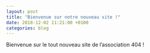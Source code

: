 ```yaml
---
layout: post
title: "Bienvenue sur notre nouveau site !"
date: 2018-12-02 11:21:00 +0100
categories: blog
---
```


Bienvenue sur le tout nouveau site de l’association 404 !